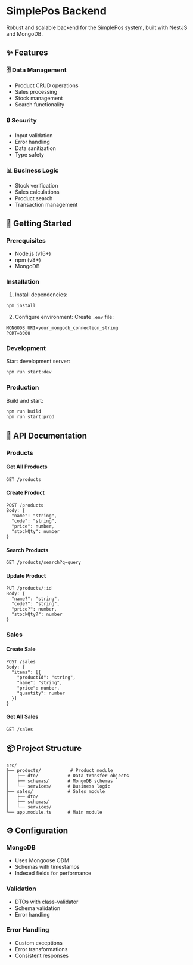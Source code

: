 # SimplePos Backend

Robust and scalable backend for the SimplePos system, built with NestJS and MongoDB.

## ✨ Features

### 🗄️ Data Management
- Product CRUD operations
- Sales processing
- Stock management
- Search functionality

### 🔒 Security
- Input validation
- Error handling
- Data sanitization
- Type safety

### 📊 Business Logic
- Stock verification
- Sales calculations
- Product search
- Transaction management

## 🚀 Getting Started

### Prerequisites
- Node.js (v16+)
- npm (v8+)
- MongoDB

### Installation

1. Install dependencies:
```bash
npm install
```

2. Configure environment:
Create `.env` file:
```env
MONGODB_URI=your_mongodb_connection_string
PORT=3000
```

### Development

Start development server:
```bash
npm run start:dev
```

### Production

Build and start:
```bash
npm run build
npm run start:prod
```

## 🔧 API Documentation

### Products

#### Get All Products
```
GET /products
```

#### Create Product
```
POST /products
Body: {
  "name": "string",
  "code": "string",
  "price": number,
  "stockQty": number
}
```

#### Search Products
```
GET /products/search?q=query
```

#### Update Product
```
PUT /products/:id
Body: {
  "name?": "string",
  "code?": "string",
  "price?": number,
  "stockQty?": number
}
```

### Sales

#### Create Sale
```
POST /sales
Body: {
  "items": [{
    "productId": "string",
    "name": "string",
    "price": number,
    "quantity": number
  }]
}
```

#### Get All Sales
```
GET /sales
```

## 📦 Project Structure

```
src/
├── products/           # Product module
│   ├── dto/           # Data transfer objects
│   ├── schemas/       # MongoDB schemas
│   └── services/      # Business logic
├── sales/             # Sales module
│   ├── dto/
│   ├── schemas/
│   └── services/
└── app.module.ts      # Main module
```

## ⚙️ Configuration

### MongoDB
- Uses Mongoose ODM
- Schemas with timestamps
- Indexed fields for performance

### Validation
- DTOs with class-validator
- Schema validation
- Error handling

### Error Handling
- Custom exceptions
- Error transformations
- Consistent responses